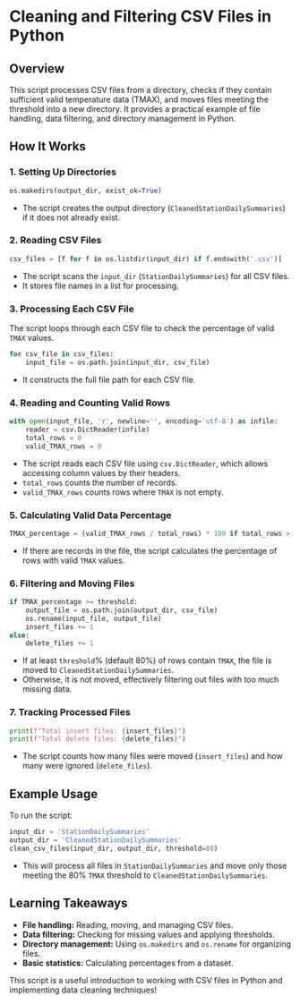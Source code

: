 # Cleaning and Filtering CSV Files in Python

## Overview
This script processes CSV files from a directory, checks if they contain sufficient valid temperature data (TMAX), and moves files meeting the threshold into a new directory. It provides a practical example of file handling, data filtering, and directory management in Python.

## How It Works

### 1. **Setting Up Directories**
```python
os.makedirs(output_dir, exist_ok=True)
```
- The script creates the output directory (`CleanedStationDailySummaries`) if it does not already exist.

### 2. **Reading CSV Files**
```python
csv_files = [f for f in os.listdir(input_dir) if f.endswith('.csv')]
```
- The script scans the `input_dir` (`StationDailySummaries`) for all CSV files.
- It stores file names in a list for processing.

### 3. **Processing Each CSV File**
The script loops through each CSV file to check the percentage of valid `TMAX` values.
```python
for csv_file in csv_files:
    input_file = os.path.join(input_dir, csv_file)
```
- It constructs the full file path for each CSV file.

### 4. **Reading and Counting Valid Rows**
```python
with open(input_file, 'r', newline='', encoding='utf-8') as infile:
    reader = csv.DictReader(infile)
    total_rows = 0
    valid_TMAX_rows = 0
```
- The script reads each CSV file using `csv.DictReader`, which allows accessing column values by their headers.
- `total_rows` counts the number of records.
- `valid_TMAX_rows` counts rows where `TMAX` is not empty.

### 5. **Calculating Valid Data Percentage**
```python
TMAX_percentage = (valid_TMAX_rows / total_rows) * 100 if total_rows > 0 else 0
```
- If there are records in the file, the script calculates the percentage of rows with valid `TMAX` values.

### 6. **Filtering and Moving Files**
```python
if TMAX_percentage >= threshold:
    output_file = os.path.join(output_dir, csv_file)
    os.rename(input_file, output_file)
    insert_files += 1
else:
    delete_files += 1
```
- If at least `threshold`% (default 80%) of rows contain `TMAX`, the file is moved to `CleanedStationDailySummaries`.
- Otherwise, it is not moved, effectively filtering out files with too much missing data.

### 7. **Tracking Processed Files**
```python
print(f"Total insert files: {insert_files}")
print(f"Total delete files: {delete_files}")
```
- The script counts how many files were moved (`insert_files`) and how many were ignored (`delete_files`).

## Example Usage
To run the script:
```python
input_dir = 'StationDailySummaries'
output_dir = 'CleanedStationDailySummaries'
clean_csv_files(input_dir, output_dir, threshold=80)
```
- This will process all files in `StationDailySummaries` and move only those meeting the 80% `TMAX` threshold to `CleanedStationDailySummaries`.

## Learning Takeaways
- **File handling:** Reading, moving, and managing CSV files.
- **Data filtering:** Checking for missing values and applying thresholds.
- **Directory management:** Using `os.makedirs` and `os.rename` for organizing files.
- **Basic statistics:** Calculating percentages from a dataset.

This script is a useful introduction to working with CSV files in Python and implementing data cleaning techniques!

